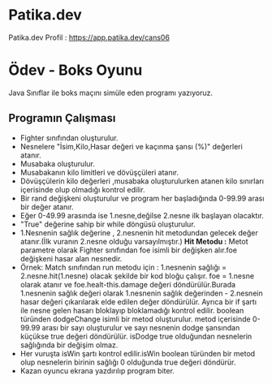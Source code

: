 # Patika.dev
Patika.dev Profil : https://app.patika.dev/cans06
# Ödev - Boks Oyunu
Java Sınıflar ile boks maçını simüle eden programı yazıyoruz.

## Programın Çalışması
- Fighter sınıfından oluşturulur.
- Nesnelere "İsim,Kilo,Hasar değeri ve kaçınma şansı (%)" değerleri atanır.
- Musabaka oluşturulur.
- Musabakanın kilo limitleri ve dövüşçüleri atanır.
- Dövüşçülerin kilo değerleri ,musabaka oluşturulurken atanen kilo sınırları içerisinde olup olmadığı kontrol edilir.
- Bir rand değişkeni oluşturulur ve program her başladığında 0-99.99 arası bir değer atanır.
- Eğer 0-49.99 arasında ise 1.nesne,değilse 2.nesne ilk başlayan olacaktır.
- "True" değerine sahip bir while döngüsü oluşturulur.
- 1.Nesnenin sağlık değerine , 2.nesnenin hit metodundan gelecek değer atanır.(İlk vuranın 2.nesne olduğu varsayılmıştır.)
**Hit Metodu :**
Metot parametre olarak Fighter sınıfından foe isimli bir değişken alır.foe değişkeni hasar alan nesnedir.
- Örnek:
Match sınıfından run metodu için : 1.nesnenin sağlığı = 2.nesne.hit(1.nesne) olacak şekilde bir kod bloğu çalışır.
foe = 1.nesne olarak atanır ve foe.healt-this.damage değeri döndürülür.Burada 1.nesnenin sağlık değeri olarak 1.nesnenin sağlık değerinden - 2.nesnein hasar değeri çıkarılarak elde edilen değer döndürülür.
Ayrıca bir if şartı ile nesne gelen hasarı bloklayıp bloklamadığı kontrol edilir. boolean türünden  dodgeChange isimli bir metod
oluşturulur. metod içerisinde 0-99.99 arası bir sayı oluşturulur ve sayı nesnenin dodge şansından küçükse true değeri döndürülür.
isDodge true olduğundan nesnelerin sağlığında bir değişim olmaz.
- Her vuruşta isWin şartı kontrol edilir.isWin boolean türünden bir metod olup nesnelerin birinin sağlığı  0 olduğunda true değeri döndürür.
- Kazan oyuncu ekrana yazdırılıp program biter.



